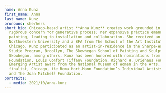 ```yaml
---
name: Anna Kunz
first_name: Anna
last_name: Kunz
pronouns: she/hers
short_bio: Chicago-based artist **Anna Kunz** creates work grounded in a
  rigorous concern for generative process; her expansive practice emanates from
  painting, leading to installation and collaboration. She received an MFA from
  Northwestern University and a BFA from The School of the Art Institute of
  Chicago. Kunz participated as an artist-in-residence in the Sharpe-Walentas
  Studio Program, Brooklyn, The Skowhegan School of Painting and Sculpture,
  Skowhegan, among others. Kunz has been honored with nominations from 3Arts
  Foundation, Louis Comfort Tiffany Foundation, Richard H. Driehaus Foundation,
  Emerging Artist award from the National Museum of Women in the Arts, Artadia
  finalist, Chicago, the Rema Hort-Mann Foundation’s Individual Artists Grant,
  and The Joan Mitchell Foundation.
portraits:
  - media: 2021/10/anna-kunz
---
```

